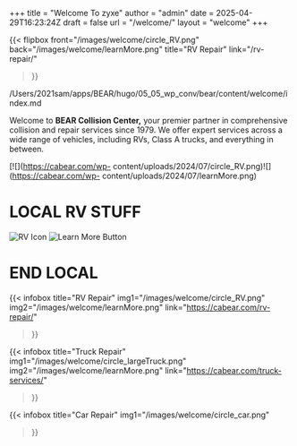 +++
title = "Welcome To zyxe"
author = "admin"
date = 2025-04-29T16:23:24Z
draft = false
url = "/welcome/"
layout = "welcome"
+++


{{< flipbox 
  front="/images/welcome/circle_RV.png" 
  back="/images/welcome/learnMore.png" 
  title="RV Repair" 
  link="/rv-repair/" 
>}}



/Users/2021sam/apps/BEAR/hugo/05_05_wp_conv/bear/content/welcome/index.md

Welcome to **BEAR Collision Center,** your premier partner in comprehensive
collision and repair services since 1979. We offer expert services across a
wide range of vehicles, including RVs, Class A trucks, and everything in
between.

[![](https://cabear.com/wp-
content/uploads/2024/07/circle_RV.png)![](https://cabear.com/wp-
content/uploads/2024/07/learnMore.png)

# LOCAL RV STUFF

![RV Icon](/images/welcome/circle_RV.png)
![Learn More Button](/images/welcome/learnMore.png)

# END LOCAL

<div class="grid grid-cols-1 md:grid-cols-3 gap-6">

  {{< infobox
      title="RV Repair"
      img1="/images/welcome/circle_RV.png"
      img2="/images/welcome/learnMore.png"
      link="https://cabear.com/rv-repair/"
  >}}

  {{< infobox
      title="Truck Repair"
      img1="/images/welcome/circle_largeTruck.png"
      img2="/images/welcome/learnMore.png"
      link="https://cabear.com/truck-services/"
  >}}

  {{< infobox
      title="Car Repair"
      img1="/images/welcome/circle_car.png"
  >}}

</div>
